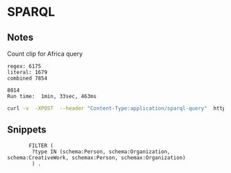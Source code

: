 # SPARQL

## Notes

Count clip for Africa query

```text
regex: 6175
literal: 1679
combined 7854

8014
Run time:  1min, 33sec, 463ms	 

```

```bash
curl -v  -XPOST  --header "Content-Type:application/sparql-query"  http://graph.oceaninfohub.org/blazegraph/namespace/oih/sparql -d@africa.rq
```

## Snippets

```sparql
       FILTER (
        ?type IN (schema:Person, schema:Organization, schema:CreativeWork, schemax:Person, schemax:Organization)
        ) .
```